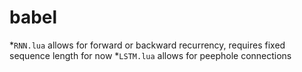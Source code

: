 # babel 

*`RNN.lua` allows for forward or backward recurrency, requires fixed sequence length for now
*`LSTM.lua` allows for peephole connections

